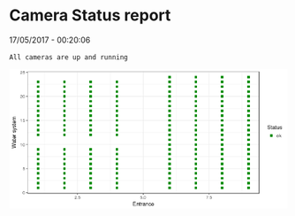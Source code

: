 Camera Status report
================
17/05/2017 - 00:20:06

    All cameras are up and running

![](camreport_files/figure-markdown_github/unnamed-chunk-2-1.png)
